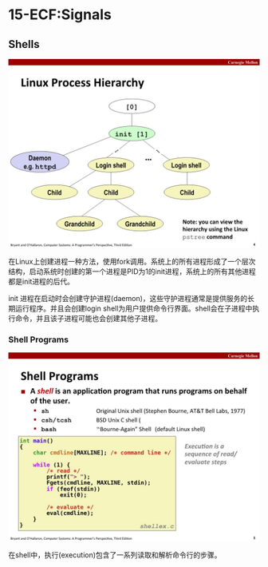 # 15-ECF:Signals

## Shells

![png](15-ECF-Signals/15-ecf-signals_4.JPG)

在Linux上创建进程一种方法，使用fork调用。系统上的所有进程形成了一个层次结构，启动系统时创建的第一个进程是PID为1的init进程，系统上的所有其他进程都是init进程的后代。

init 进程在启动时会创建守护进程(daemon)，这些守护进程通常是提供服务的长期运行程序。并且会创建login shell为用户提供命令行界面。shell会在子进程中执行命令，并且该子进程可能也会创建其他子进程。

### Shell Programs

![png](15-ECF-Signals/15-ecf-signals_5.JPG)

在shell中，执行(execution)包含了一系列读取和解析命令行的步骤。

